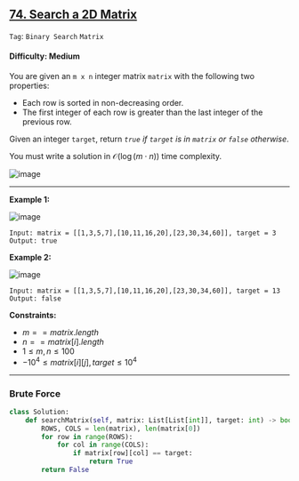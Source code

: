 ## [74. Search a 2D Matrix](https://leetcode.com/problems/search-a-2d-matrix/)

```Tag```: ```Binary Search``` ```Matrix```

#### Difficulty: Medium

You are given an ```m x n``` integer matrix ```matrix``` with the following two properties:

- Each row is sorted in non-decreasing order.
- The first integer of each row is greater than the last integer of the previous row.

Given an integer ```target```, return _```true``` if ```target``` is in ```matrix``` or ```false``` otherwise_.

You must write a solution in $\mathcal{O}(\log(m \cdot n))$ time complexity.

![image](https://github.com/quananhle/Python/assets/35042430/d8393bba-bcd0-4328-abbc-a91005908fd6)

---

__Example 1:__

![image](https://assets.leetcode.com/uploads/2020/10/05/mat.jpg)
```
Input: matrix = [[1,3,5,7],[10,11,16,20],[23,30,34,60]], target = 3
Output: true
```

__Example 2:__

![image](https://assets.leetcode.com/uploads/2020/10/05/mat2.jpg)
```
Input: matrix = [[1,3,5,7],[10,11,16,20],[23,30,34,60]], target = 13
Output: false
```

__Constraints:__

- $m == matrix.length$
- $n == matrix[i].length$
- $1 \le m, n \le 100$
- $-10^{4} \le matrix[i][j], target \le 10^{4}$

---

### Brute Force

```Python
class Solution:
    def searchMatrix(self, matrix: List[List[int]], target: int) -> bool:
        ROWS, COLS = len(matrix), len(matrix[0])
        for row in range(ROWS):
            for col in range(COLS):
                if matrix[row][col] == target:
                    return True
        return False
```
